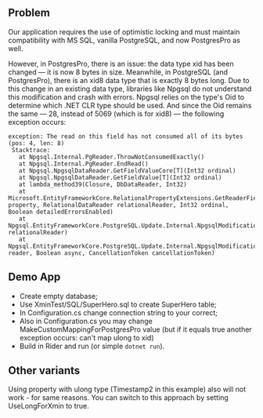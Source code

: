 ## Problem

Our application requires the use of optimistic locking and must maintain compatibility with MS SQL, vanilla PostgreSQL, and now PostgresPro as well.

However, in PostgresPro, there is an issue: the data type xid has been changed — it is now 8 bytes in size. Meanwhile, 
in PostgreSQL (and PostgresPro), there is an xid8 data type that is exactly 8 bytes long. Due to this change in an existing data type, 
libraries like Npgsql do not understand this modification and crash with errors. Npgsql relies on the type's Oid to determine which .NET CLR 
type should be used. And since the Oid remains the same — 28, instead of 5069 (which is for xid8) — the following exception occurs:

```
exception: The read on this field has not consumed all of its bytes (pos: 4, len: 8)
 Stacktrace: 
   at Npgsql.Internal.PgReader.ThrowNotConsumedExactly()
   at Npgsql.Internal.PgReader.EndRead()
   at Npgsql.NpgsqlDataReader.GetFieldValueCore[T](Int32 ordinal)
   at Npgsql.NpgsqlDataReader.GetFieldValue[T](Int32 ordinal)
   at lambda_method39(Closure, DbDataReader, Int32)
   at Microsoft.EntityFrameworkCore.RelationalPropertyExtensions.GetReaderFieldValue(IProperty property, RelationalDataReader relationalReader, Int32 ordinal, Boolean detailedErrorsEnabled)
   at Npgsql.EntityFrameworkCore.PostgreSQL.Update.Internal.NpgsqlModificationCommand.PropagateResults(RelationalDataReader relationalReader)
   at Npgsql.EntityFrameworkCore.PostgreSQL.Update.Internal.NpgsqlModificationCommandBatch.Consume(RelationalDataReader reader, Boolean async, CancellationToken cancellationToken)
```

## Demo App

- Create empty database;
- Use XminTest/SQL/SuperHero.sql to create SuperHero table;
- In Configuration.cs change connection string to your correct;
- Also in Configuration.cs you may change MakeCustomMappingForPostgresPro value (but if it equals true another exception occurs: can't map ulong to xid)
- Build in Rider and run (or simple `dotnet run`).

## Other variants

Using property with ulong type (Timestamp2 in this example) also will not work - for same reasons. You can switch to this approach by setting UseLongForXmin to true.
